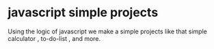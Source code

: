 # javascript simple projects 
Using the logic of javascript we make a  simple projects 
like that 
        simple calculator , to-do-list , and more.

